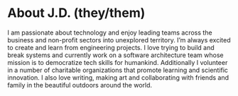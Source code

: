# About J.D. (they/them)

I am passionate about technology and enjoy leading teams across the business and non-profit sectors into unexplored territory. 
I’m always excited to create and learn from engineering projects. 
I love trying to build and break systems and currently work on a software architecture team whose mission is to democratize tech skills for humankind. 
Additionally I volunteer in a number of charitable organizations that promote learning and scientific innovation. 
I also love writing, making art and collaborating with friends and family in the beautiful outdoors around the world.
